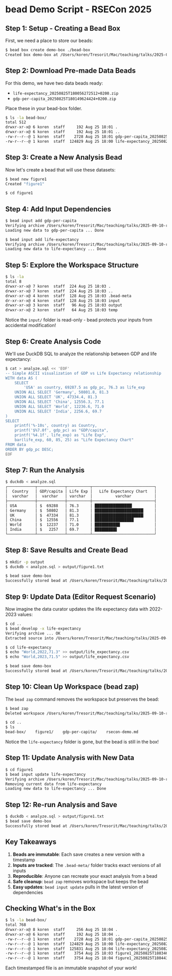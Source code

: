 # bead Demo Script - RSECon 2025

## Step 1: Setup - Creating a Bead Box

First, we need a place to store our beads:

```bash
$ bead box create demo-box ./bead-box
Created box demo-box at /Users/koren/Tresorit/Mac/teaching/talks/2025-09-10-rsecon/bead-demo-workspace/bead-box
```

## Step 2: Download Pre-made Data Beads

For this demo, we have two data beads ready:
- `life-expectancy_20250825T180056272512+0200.zip` 
- `gdp-per-capita_20250825T180149624424+0200.zip`

Place these in your bead-box folder.

```bash
$ ls -la bead-box/
total 512
drwxr-xr-x@ 6 koren  staff     192 Aug 25 18:01 .
drwxr-xr-x@ 6 koren  staff     192 Aug 25 18:01 ..
-rw-r--r--@ 1 koren  staff    2728 Aug 25 18:01 gdp-per-capita_20250825T180149624424+0200.zip
-rw-r--r--@ 1 koren  staff  124829 Aug 25 18:00 life-expectancy_20250825T180056272512+0200.zip
```

## Step 3: Create a New Analysis Bead

Now let's create a bead that will use these datasets:

```bash
$ bead new figure1
Created "figure1"

$ cd figure1
```

## Step 4: Add Input Dependencies

```bash
$ bead input add gdp-per-capita
Verifying archive /Users/koren/Tresorit/Mac/teaching/talks/2025-09-10-rsecon/bead-demo-workspace/bead-box/gdp-per-capita_20250825T180149624424+0200.zip ... OK
Loading new data to gdp-per-capita ... Done

$ bead input add life-expectancy
Verifying archive /Users/koren/Tresorit/Mac/teaching/talks/2025-09-10-rsecon/bead-demo-workspace/bead-box/life-expectancy_20250825T180056272512+0200.zip ... OK
Loading new data to life-expectancy ... Done
```

## Step 5: Explore the Workspace Structure

```bash
$ ls -la
total 8
drwxr-xr-x@ 7 koren  staff  224 Aug 25 18:03 .
drwxr-xr-x@ 7 koren  staff  224 Aug 25 18:03 ..
drwxr-xr-x@ 4 koren  staff  128 Aug 25 18:03 .bead-meta
dr-xr-xr-x@ 4 koren  staff  128 Aug 25 18:03 input
drwxr-xr-x@ 3 koren  staff   96 Aug 25 18:03 output
drwxr-xr-x@ 2 koren  staff   64 Aug 25 18:03 temp
```

Notice the `input/` folder is read-only - bead protects your inputs from accidental modification!

## Step 6: Create Analysis Code

We'll use DuckDB SQL to analyze the relationship between GDP and life expectancy:

```bash
$ cat > analyze.sql << 'EOF'
-- Simple ASCII visualization of GDP vs Life Expectancy relationship
WITH data AS (
    SELECT 
        'USA' as country, 69287.5 as gdp_pc, 76.3 as life_exp
    UNION ALL SELECT 'Germany', 50801.8, 81.3
    UNION ALL SELECT 'UK', 47334.4, 81.3
    UNION ALL SELECT 'China', 12556.3, 77.1
    UNION ALL SELECT 'World', 12236.6, 71.0
    UNION ALL SELECT 'India', 2256.6, 69.7
)
SELECT 
    printf('%-10s', country) as Country,
    printf('$%7.0f', gdp_pc) as "GDP/capita",
    printf('%4.1f', life_exp) as "Life Exp",
    bar(life_exp, 60, 85, 25) as "Life Expectancy Chart"
FROM data
ORDER BY gdp_pc DESC;
EOF
```

## Step 7: Run the Analysis

```bash
$ duckdb < analyze.sql
┌────────────┬────────────┬──────────┬───────────────────────────┐
│  Country   │ GDP/capita │ Life Exp │   Life Expectancy Chart   │
│  varchar   │  varchar   │ varchar  │          varchar          │
├────────────┼────────────┼──────────┼───────────────────────────┤
│ USA        │ $  69288   │ 76.3     │ ████████████████▎         │
│ Germany    │ $  50802   │ 81.3     │ █████████████████████▎    │
│ UK         │ $  47334   │ 81.3     │ █████████████████████▎    │
│ China      │ $  12556   │ 77.1     │ █████████████████         │
│ World      │ $  12237   │ 71.0     │ ███████████               │
│ India      │ $   2257   │ 69.7     │ █████████▋                │
└────────────┴────────────┴──────────┴───────────────────────────┘
```

## Step 8: Save Results and Create Bead

```bash
$ mkdir -p output
$ duckdb < analyze.sql > output/figure1.txt

$ bead save demo-box
Successfully stored bead at /Users/koren/Tresorit/Mac/teaching/talks/2025-09-10-rsecon/bead-demo-workspace/bead-box/figure1_20250825T180346055076+0200.zip.
```

## Step 9: Update Data (Editor Request Scenario)

Now imagine the data curator updates the life expectancy data with 2022-2023 values:

```bash
$ cd ..
$ bead develop -x life-expectancy
Verifying archive ... OK
Extracted source into /Users/koren/Tresorit/Mac/teaching/talks/2025-09-10-rsecon/bead-demo-workspace/life-expectancy

$ cd life-expectancy
$ echo "World,2022,71.3" >> output/life_expectancy.csv
$ echo "World,2023,71.5" >> output/life_expectancy.csv

$ bead save demo-box
Successfully stored bead at /Users/koren/Tresorit/Mac/teaching/talks/2025-09-10-rsecon/bead-demo-workspace/bead-box/life-expectancy_20250825T180416025424+0200.zip.
```

## Step 10: Clean Up Workspace (bead zap)

The `bead zap` command removes the workspace but preserves the bead:

```bash
$ bead zap
Deleted workspace /Users/koren/Tresorit/Mac/teaching/talks/2025-09-10-rsecon/bead-demo-workspace/life-expectancy

$ cd ..
$ ls
bead-box/    figure1/    gdp-per-capita/    rsecon-demo.md
```

Notice the `life-expectancy` folder is gone, but the bead is still in the box!

## Step 11: Update Analysis with New Data

```bash
$ cd figure1
$ bead input update life-expectancy
Verifying archive /Users/koren/Tresorit/Mac/teaching/talks/2025-09-10-rsecon/bead-demo-workspace/bead-box/life-expectancy_20250825T180416025424+0200.zip ... OK
Removing current data from life-expectancy
Loading new data to life-expectancy ... Done
```

## Step 12: Re-run Analysis and Save

```bash
$ duckdb < analyze.sql > output/figure1.txt
$ bead save demo-box
Successfully stored bead at /Users/koren/Tresorit/Mac/teaching/talks/2025-09-10-rsecon/bead-demo-workspace/bead-box/figure1_20250825T180443082049+0200.zip.
```

## Key Takeaways

1. **Beads are immutable**: Each save creates a new version with a timestamp
2. **Inputs are tracked**: The `.bead-meta/` folder tracks exact versions of all inputs
3. **Reproducible**: Anyone can recreate your exact analysis from a bead
4. **Safe cleanup**: `bead zap` removes workspace but keeps the bead
5. **Easy updates**: `bead input update` pulls in the latest version of dependencies

## Checking What's in the Box

```bash
$ ls -la bead-box/
total 768
drwxr-xr-x@ 8 koren  staff     256 Aug 25 18:04 .
drwxr-xr-x@ 6 koren  staff     192 Aug 25 18:04 ..
-rw-r--r--@ 1 koren  staff    2728 Aug 25 18:01 gdp-per-capita_20250825T180149624424+0200.zip
-rw-r--r--@ 1 koren  staff  124829 Aug 25 18:00 life-expectancy_20250825T180056272512+0200.zip
-rw-r--r--@ 1 koren  staff  125831 Aug 25 18:04 life-expectancy_20250825T180416025424+0200.zip
-rw-r--r--@ 1 koren  staff    3754 Aug 25 18:03 figure1_20250825T180346055076+0200.zip
-rw-r--r--@ 1 koren  staff    3754 Aug 25 18:04 figure1_20250825T180443082049+0200.zip
```

Each timestamped file is an immutable snapshot of your work!
